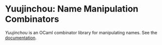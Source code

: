 # Yuujinchou: Name Manipulation Combinators

_Yuujinchou_ is an OCaml combinator library for manipulating names. See the [documentation](https://favonia.org/yuujinchou).
